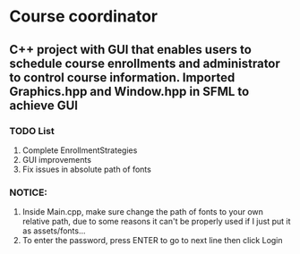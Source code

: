 # Course coordinator 
## C++ project with GUI that enables users to schedule course enrollments and administrator to control course information. Imported Graphics.hpp and Window.hpp in SFML to achieve GUI
### TODO List
1. Complete EnrollmentStrategies
2. GUI improvements
3. Fix issues in absolute path of fonts

### NOTICE: 
1. Inside Main.cpp, make sure change the path of fonts to your own relative path, due to some reasons it can't be properly used if I just put it as assets/fonts...
2. To enter the password, press ENTER to go to next line then click Login
